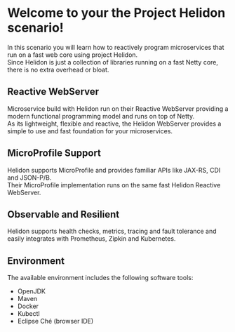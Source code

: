 # Welcome to your the Project Helidon scenario!

In this scenario you will learn how to reactively program microservices that run on a fast web core using project Helidon.  
Since Helidon is just a collection of libraries running on a fast Netty core, there is no extra overhead or bloat.

## Reactive WebServer

Microservice build with Helidon run on their Reactive WebServer providing a modern functional programming model and runs on top of Netty.  
As its lightweight, flexible and reactive, the Helidon WebServer provides a simple to use and fast foundation for your microservices.

## MicroProfile Support

Helidon supports MicroProfile and provides familiar APIs like JAX-RS, CDI and JSON-P/B.  
Their MicroProfile implementation runs on the same fast Helidon Reactive WebServer. 

## Observable and Resilient
Helidon supports health checks, metrics, tracing and fault tolerance and easily integrates with Prometheus, Zipkin and Kubernetes. 

## Environment
The available environment includes the following software tools: 
* OpenJDK
* Maven
* Docker
* Kubectl
* Eclipse Ché (browser IDE)
